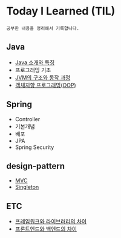 # Today I Learned (TIL)

    공부한 내용을 정리해서 기록합니다.

## Java

- [Java 소개와 특징](https://github.com/ASPILGI/TIL/blob/main/JAVA/concept.md)
- 프로그래밍 기초 
- [JVM의 구조와 동작 과정](https://github.com/ASPILGI/TIL/blob/main/JAVA/JVM.md)
- [객체지향 프로그래밍(OOP)](https://github.com/ASPILGI/TIL/blob/main/JAVA/oop.md)

## Spring

- Controller
- 기본개념
- 배포 
- JPA
- Spring Security 

## design-pattern

- [MVC](https://github.com/ASPILGI/TIL/blob/main/design-pattern/mvc.md)
- [Singleton](https://github.com/ASPILGI/TIL/blob/main/design-pattern/Singleton.md)

## ETC

- [프레임워크와 라이브러리의 차이](https://github.com/ASPILGI/TIL/blob/main/ETC/Framework%20vs%20Library.md)
- [프론트엔드와 백엔드의 차이](https://github.com/ASPILGI/TIL/blob/main/ETC/Front-end%20vs%20Back-end.md)
